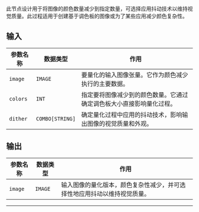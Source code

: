 此节点设计用于将图像的颜色数量减少到指定数量，可选择应用抖动技术以维持视觉质量。此过程适用于创建基于调色板的图像或为了某些应用减少颜色复杂性。

## 输入

| 参数名称 | 数据类型 | 作用 |
| --- | --- | --- |
| `image` | `IMAGE` | 要量化的输入图像张量。它作为颜色减少执行的主要数据。 |
| `colors` | `INT` | 指定要将图像减少到的颜色数量。它通过确定调色板大小直接影响量化过程。 |
| `dither` | `COMBO[STRING]` | 确定量化过程中应用的抖动技术，影响输出图像的视觉质量和外观。 |

## 输出

| 参数名称 | 数据类型 | 作用 |
| --- | --- | --- |
| `image` | `IMAGE` | 输入图像的量化版本，颜色复杂性减少，并可选择性地应用抖动以维持视觉质量。 |

---

